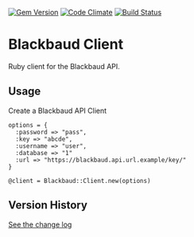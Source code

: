 [![Gem Version](https://badge.fury.io/rb/blackbaud-client.svg)](http://badge.fury.io/rb/blackbaud-client)
[![Code Climate](https://codeclimate.com/github/haikulearning/blackbaud-client/badges/gpa.svg)](https://codeclimate.com/github/haikulearning/blackbaud-client)
[![Build Status](https://secure.travis-ci.org/haikulearning/blackbaud-client.svg)](http://travis-ci.org/haikulearning/blackbaud-client)

# Blackbaud Client
Ruby client for the Blackbaud API.

## Usage

Create a Blackbaud API Client

    options = {
      :password => "pass",
      :key => "abcde",
      :username => "user",
      :database => "1"
      :url => "https://blackbaud.api.url.example/key/"
    }

    @client = Blackbaud::Client.new(options)

## Version History

[See the change log](CHANGELOG.md)